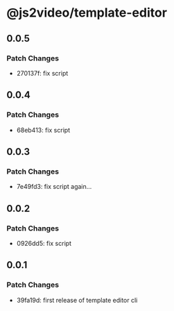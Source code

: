 # @js2video/template-editor

## 0.0.5

### Patch Changes

- 270137f: fix script

## 0.0.4

### Patch Changes

- 68eb413: fix script

## 0.0.3

### Patch Changes

- 7e49fd3: fix script again...

## 0.0.2

### Patch Changes

- 0926dd5: fix script

## 0.0.1

### Patch Changes

- 39fa19d: first release of template editor cli
